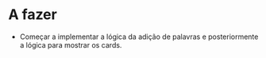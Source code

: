 # A fazer
- Começar a implementar a lógica da adição de palavras e posteriormente a lógica para mostrar os cards.
